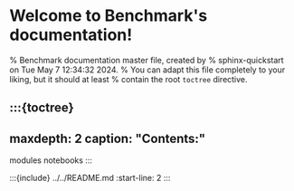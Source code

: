 # Welcome to Benchmark's documentation!

% Benchmark documentation master file, created by
%  sphinx-quickstart on Tue May  7 12:34:32 2024.
%  You can adapt this file completely to your liking, but it should at least
%  contain the root `toctree` directive.

:::{toctree}
---
maxdepth: 2
caption: "Contents:"
---
modules
notebooks
:::


:::{include} ../../README.md
:start-line: 2
:::